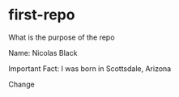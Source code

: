 # first-repo
What is the purpose of the repo

Name: Nicolas Black

Important Fact: I was born in Scottsdale, Arizona

Change